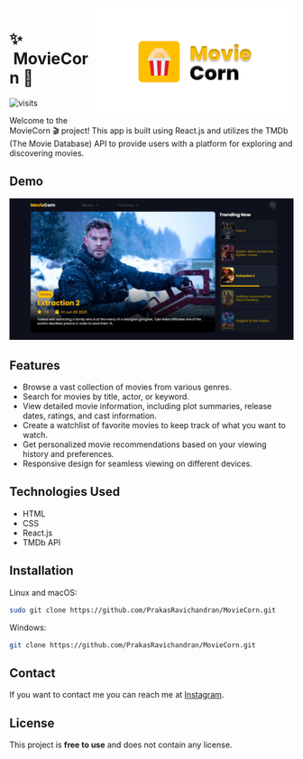 <img src="https://raw.githubusercontent.com/PrakasRavichandran/PrakasRavichandran/main/logo/MovieCorn.png" width="350" align="right" hspace="0" />

✨ &nbsp;MovieCorn 🍿
====== 


![visits](https://visit-counter.vercel.app/counter.png?page=https%3A%2F%2Fgithub.com%2FPrakasRavichandran%2FMovieCorn&s=40&c=00ff00&bg=00000000&no=2&ff=digi&tb=&ta=)

Welcome to the MovieCorn 🎬 project! This app is built using React.js and utilizes the TMDb (The Movie Database) API to provide users with a platform for exploring and discovering movies.

## Demo

![MovieCorn](./demo.jpeg)

## Features

- Browse a vast collection of movies from various genres.
- Search for movies by title, actor, or keyword.
- View detailed movie information, including plot summaries, release dates, ratings, and cast information.
- Create a watchlist of favorite movies to keep track of what you want to watch.
- Get personalized movie recommendations based on your viewing history and preferences.
- Responsive design for seamless viewing on different devices.

## Technologies Used

- HTML
- CSS
- React.js
- TMDb API

## Installation

Linux and macOS:

```bash
sudo git clone https://github.com/PrakasRavichandran/MovieCorn.git
```

Windows:

```bash
git clone https://github.com/PrakasRavichandran/MovieCorn.git
```

## Contact

If you want to contact me you can reach me at [Instagram](https://www.instagram.com/prakashravichandrann/).

## License

This project is **free to use** and does not contain any license.
